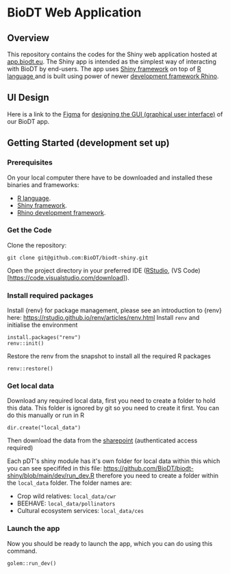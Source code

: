 # BioDT Web Application

## Overview

This repository contains the codes for the Shiny web application hosted at [app.biodt.eu](https://app.biodt.eu). The Shiny app is intended as the simplest way of interacting with BioDT by end-users. The app uses [Shiny framework](https://shiny.posit.co/) on top of [R language ](https://www.r-project.org/) and is built using power of newer [development framework Rhino](https://appsilon.github.io/rhino/).

## UI Design

Here is a link to the [Figma](https://www.figma.com/) for [designing the GUI (graphical user interface)](https://www.figma.com/file/92WkNhlVG1nWI2bxBgoXzE/GUI?type=design&mode=design) of our BioDT app.

## Getting Started (development set up)

### Prerequisites

On your local computer there have to be downloaded and installed these binaries and frameworks:

* [R language](https://cran.r-project.org/).
* [Shiny framework](https://shiny.posit.co/r/getstarted/shiny-basics/lesson1/index.html).
* [Rhino development framework](https://appsilon.github.io/rhino/#installation).


### Get the Code

Clone the repository:

```
git clone git@github.com:BioDT/biodt-shiny.git
```

Open the project directory in your preferred IDE ([RStudio](https://posit.co/download/rstudio-desktop/), (VS Code)[https://code.visualstudio.com/download]).

### Install required packages

Install {renv} for package management, please see an introduction to {renv} here: https://rstudio.github.io/renv/articles/renv.html Install `renv` and initialise the environment

```
install.packages("renv")
renv::init()
```

Restore the renv from the snapshot to install all the required R packages

```
renv::restore()
```

### Get local data

Download any required local data, first you need to create a folder to hold this data. This folder is ignored by git so you need to create it first. You can do this manually or run in R

```
dir.create("local_data")
```

Then download the data from the
[sharepoint](https://tt.eduuni.fi/sites/csc-rdi-fileshare/BioDT/Forms/AllItems.aspx?RootFolder=%2Fsites%2Fcsc%2Drdi%2Dfileshare%2FBioDT%2FWP7%20%2D%20Integration%20%26%20Service%20Uptake%20with%20Research%20Infrastructure%20Environments%2FShinyAppData) (authenticated access required)

Each pDT's shiny module has it's own folder for local data within this which you can see specififed in this file: https://github.com/BioDT/biodt-shiny/blob/main/dev/run_dev.R therefore you need to create a folder within the `local_data` folder. The folder names are:

 - Crop wild relatives: `local_data/cwr`
 - BEEHAVE: `local_data/pollinators`
 - Cultural ecosystem services: `local_data/ces` 

### Launch the app

Now you should be ready to launch the app, which you can do using this command.

```
golem::run_dev()
```


